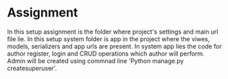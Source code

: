 # Assignment
In this setup assignment is the folder where project's settings and main url file lie. 
In this setup system folder is app in the project where the viwes, models, serializers and app urls are present. 
In system app lies the code for author register, login and CRUD operations which author will perform. 
Admin will be created using commnad line 'Python manage.py createsuperuser'.
